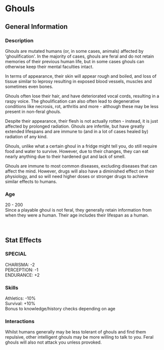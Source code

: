 # Ghouls

## General Information

### Description

Ghouls are mutated humans (or, in some cases, animals) affected by 'ghoulification'. In the majority of cases, ghouls are feral and do not retain memories of their previous human life, but in some cases ghouls can otherwise keep their mental faculties intact. 

In terms of appearance, their skin will appear rough and boiled, and loss of tissue similar to leprosy resulting in exposed blood vessels, muscles and sometimes even bones.

Ghouls often lose their hair, and have deteriorated vocal cords, resulting in a raspy voice. The ghoulification can also often lead to degenerative conditions like necrosis, rot, arthritis and more - although these may be less present in non-feral ghouls.

Despite their appearance, their flesh is not actually rotten - instead, it is just affected by prolonged radiation. Ghouls are infertile, but have greatly extended lifespans and are immune to (and in a lot of cases healed by) radiation of any kind.

Ghouls, unlike what a certain ghoul in a fridge might tell you, do still require food and water to survive. However, due to their changes, they can eat nearly anything due to their hardened gut and lack of smell.

Ghouls are immune to most common diseases, excluding diseases that can affect the mind. However, drugs will also have a diminished effect on their physiology, and so will need higher doses or stronger drugs to achieve similar effects to humans.

### Age

20 - 200 <br>
Since a playable ghoul is not feral, they generally retain information from when they were a human. Their age includes their lifespan as a human.

<br>

## Stat Effects

### SPECIAL

CHARISMA: -2 <br>
PERCEPTION: -1 <br>
ENDURANCE: +2

### Skills

Athletics: -10% <br>
Survival: +10% <br>
Bonus to knowledge/history checks depending on age

### Interactions

Whilst humans generally may be less tolerant of ghouls and find them repulsive, other intelligent ghouls may be more willing to talk to you. Feral ghouls will also not attack you unless provoked.